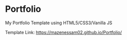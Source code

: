 # Portfolio
My Portfolio Template using HTML5/CSS3/Vanilla JS

Template Link: https://mazenessam02.github.io/Portfolio/
